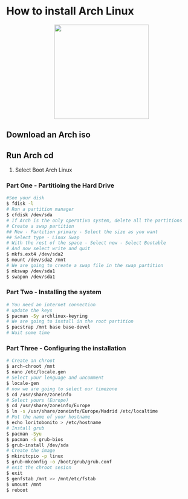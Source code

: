 # How to install Arch Linux

<p align="center">
  <img src="https://www.linuxadictos.com/wp-content/uploads/arch-linux-logo.jpg" width="250">
</p>

## Download an Arch iso

## Run Arch cd
1. Select Boot Arch Linux

### Part One - Partitioing the Hard Drive
```sh
#See your disk
$ fdisk -l 
# Run a partition manager
$ cfdisk /dev/sda
# If Arch is the only operativo system, delete all the partitions
# Create a swap partition
## New - Partition primary - Select the size as you want
## Select type - Linux Swap
# With the rest of the space - Select new - Select Bootable
# And now select write and quit
$ mkfs.ext4 /dev/sda2
$ mount /dev/sda2 /mnt
# We are going to create a swap file in the swap partition
$ mkswap /dev/sda1
$ swapon /dev/sda1
```

### Part Two - Installing the system
```sh
# You need an internet connection
# update the keys
$ pacman -Sy archlinux-keyring
# We are going to install in the root partition
$ pacstrap /mnt base base-devel
# Wait some time
```

### Part Three - Configuring the installation
```sh
# Create an chroot
$ arch-chroot /mnt
$ nano /etc/locale.gen
# Select your lenguage and uncomment
$ locale-gen
# now we are going to select our timezone
$ cd /usr/share/zoneinfo
# Select yours (Europe)
$ cd /usr/share/zoneinfo/Europe
$ ln -s /usr/share/zoneinfo/Europe/Madrid /etc/localtime
# Put the name of your hostname
$ echo loritobonito > /etc/hostname
# Install grub
$ pacman -Syu
$ pacman -S grub-bios
$ grub-install /dev/sda
# Create the image
$ mkinitcpio -p linux
$ grub-mkconfig -o /boot/grub/grub.conf
# exit the chroot sesion
$ exit
$ genfstab /mnt >> /mnt/etc/fstab
$ umount /mnt 
$ reboot
```
